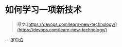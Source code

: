 # 如何学习一项新技术

> 原文:[https://devops.com/learn-new-technology/](https://devops.com/learn-new-technology/)

— [罗尔泊](https://devops.com/author/breselman/)